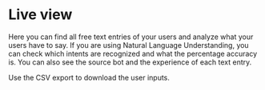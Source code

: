 # Live view

Here you can find all free text entries of your users and analyze what your users have to say. If you are using Natural Language Understanding, you can check which intents are recognized and what the percentage accuracy is. You can also see the source bot and the experience of each text entry.


Use the CSV export to download the user inputs. 
